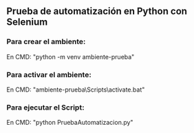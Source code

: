 ## Prueba de automatización en Python con Selenium
### Para crear el ambiente:
En CMD: "python -m venv ambiente-prueba"
### Para activar el ambiente:
En CMD: "ambiente-prueba\Scripts\activate.bat"
### Para ejecutar el Script:
En CMD: "python PruebaAutomatizacion.py"